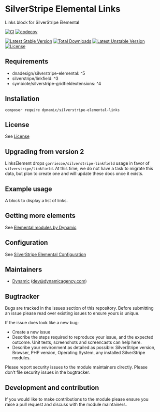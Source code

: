 # SilverStripe Elemental Links

Links block for SilverStripe Elemental

[![CI](https://github.com/dynamic/silverstripe-elemental-links/actions/workflows/ci.yml/badge.svg)](https://github.com/dynamic/silverstripe-elemental-links/actions/workflows/ci.yml)
[![codecov](https://codecov.io/gh/dynamic/silverstripe-elemental-links/branch/master/graph/badge.svg)](https://codecov.io/gh/dynamic/silverstripe-elemental-links)

[![Latest Stable Version](https://poser.pugx.org/dynamic/silverstripe-elemental-links/v/stable)](https://packagist.org/packages/dynamic/silverstripe-elemental-links)
[![Total Downloads](https://poser.pugx.org/dynamic/silverstripe-elemental-links/downloads)](https://packagist.org/packages/dynamic/silverstripe-elemental-links)
[![Latest Unstable Version](https://poser.pugx.org/dynamic/silverstripe-elemental-links/v/unstable)](https://packagist.org/packages/dynamic/silverstripe-elemental-links)
[![License](https://poser.pugx.org/dynamic/silverstripe-elemental-links/license)](https://packagist.org/packages/dynamic/silverstripe-elemental-links)


## Requirements

* dnadesign/silverstripe-elemental: ^5
* silverstripe/linkfield: ^3
* symbiote/silverstripe-gridfieldextensions: ^4

## Installation

`composer require dynamic/silverstripe-elemental-links`

## License

See [License](license.md)

## Upgrading from version 2

LinksElement drops `gorriecoe/silverstripe-linkfield` usage in favor of `silverstripe/linkfield`. At this time, we do not have a task to migrate this data, but plan to create one and will update these docs once it exists.

## Example usage

A block to display a list of links.

## Getting more elements

See [Elemental modules by Dynamic](https://github.com/orgs/dynamic/repositories?q=elemental&type=all&language=&sort=)

## Configuration

See [SilverStripe Elemental Configuration](https://github.com/silverstripe/silverstripe-elemental#configuration)

## Maintainers

 *  [Dynamic](https://www.dynamicagency.com) (<dev@dynamicagency.com>)

## Bugtracker
Bugs are tracked in the issues section of this repository. Before submitting an issue please read over
existing issues to ensure yours is unique.

If the issue does look like a new bug:

 - Create a new issue
 - Describe the steps required to reproduce your issue, and the expected outcome. Unit tests, screenshots
 and screencasts can help here.
 - Describe your environment as detailed as possible: SilverStripe version, Browser, PHP version,
 Operating System, any installed SilverStripe modules.

Please report security issues to the module maintainers directly. Please don't file security issues in the bugtracker.

## Development and contribution
If you would like to make contributions to the module please ensure you raise a pull request and discuss with the module maintainers.

